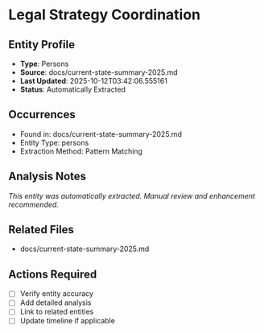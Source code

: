 # Legal Strategy Coordination

## Entity Profile
- **Type**: Persons
- **Source**: docs/current-state-summary-2025.md
- **Last Updated**: 2025-10-12T03:42:06.555161
- **Status**: Automatically Extracted

## Occurrences
- Found in: docs/current-state-summary-2025.md
- Entity Type: persons
- Extraction Method: Pattern Matching

## Analysis Notes
*This entity was automatically extracted. Manual review and enhancement recommended.*

## Related Files
- docs/current-state-summary-2025.md

## Actions Required
- [ ] Verify entity accuracy
- [ ] Add detailed analysis
- [ ] Link to related entities
- [ ] Update timeline if applicable
